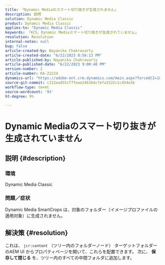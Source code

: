 ```yaml
---
title: 「Dynamic Mediaのスマート切り抜きが生成されません」
description: 説明
solution: Dynamic Media Classic
product: Dynamic Media Classic
applies-to: "Dynamic Media Classic"
keywords: 「KCS、Dynamic Mediaスマート切り抜きが生成されていません」
resolution: Resolution
internal-notes: null
bug: false
article-created-by: Nayanika Chakravarty
article-created-date: "6/22/2023 8:56:13 PM"
article-published-by: Nayanika Chakravarty
article-published-date: "6/22/2023 9:00:48 PM"
version-number: 2
article-number: KA-22224
dynamics-url: "https://adobe-ent.crm.dynamics.com/main.aspx?forceUCI=1&pagetype=entityrecord&etn=knowledgearticle&id=31c3c432-3f11-ee11-8f6d-6045bd006d92"
source-git-commit: c212ead55cf7feae24b3b4c7efa1522c1c454e3b
workflow-type: tm+mt
source-wordcount: '93'
ht-degree: 9%

---
```


# Dynamic Mediaのスマート切り抜きが生成されていません

## 説明 {#description}


### 環境

Dynamic Media Classic

### 問題／症状

Dynamic Media SmartCrops は、対象のフォルダー（イメージプロファイルの適用対象）に生成されません。


## 解決策 {#resolution}


これは、 `jcr:content` （ツリー内のフォルダーノード） ターゲットフォルダーのAEM UI からプロパティページを開いて、これらを配置できます。 次に、 <b>保存して閉じる</b> を、ツリー内のすべての中間フォルダに追加します。
